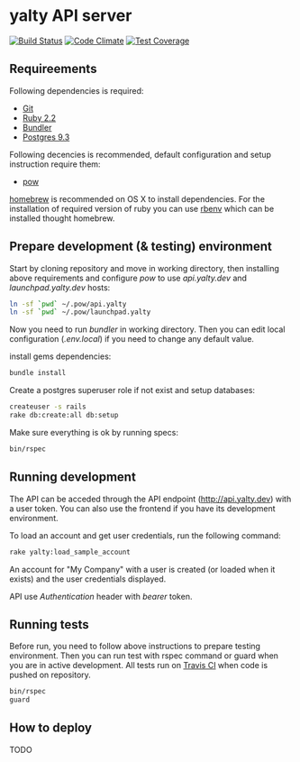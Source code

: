 yalty API server
================

[![Build Status](https://magnum.travis-ci.com/yalty/yalty-backend.svg?token=35p5MLza67zdcUbXZDsS&branch=master)](https://magnum.travis-ci.com/yalty/yalty-backend) [![Code Climate](https://codeclimate.com/repos/5548cbaae30ba06b34000d53/badges/66b6a34fcae4e5ad3f80/gpa.svg)](https://codeclimate.com/repos/5548cbaae30ba06b34000d53/feed) [![Test Coverage](https://codeclimate.com/repos/5548cbaae30ba06b34000d53/badges/66b6a34fcae4e5ad3f80/coverage.svg)](https://codeclimate.com/repos/5548cbaae30ba06b34000d53/coverage)

Requireements
-------------

Following dependencies is required:

* [Git](http://git-scm.com/)
* [Ruby 2.2](https://www.ruby-lang.org/)
* [Bundler](http://bundler.io/)
* [Postgres 9.3](http://www.postgresql.org/)

Following decencies is recommended, default configuration and
setup instruction require them:

* [pow](http://pow.cx/)

[homebrew](http://brew.sh/) is recommended on OS X to install dependencies. For
the installation of required version of ruby you can use
[rbenv](https://github.com/sstephenson/rbenv) which can be installed thought
homebrew.


Prepare development (& testing) environment
-------------------------------------------

Start by cloning repository and move in working directory, then installing
above requirements and configure *pow* to use *api.yalty.dev* and
*launchpad.yalty.dev* hosts:

```bash
ln -sf `pwd` ~/.pow/api.yalty
ln -sf `pwd` ~/.pow/launchpad.yalty
```

Now you need to run *bundler* in working directory. Then you can edit local
configuration (*.env.local*) if you need to change any default value.

install gems dependencies:
```bash
bundle install
```

Create a postgres superuser role if not exist and setup databases:
```bash
createuser -s rails
rake db:create:all db:setup
```

Make sure everything is ok by running specs:
```bash
bin/rspec
```


Running development
-------------------

The API can be acceded through the API endpoint (http://api.yalty.dev) with a
user token. You can also use the frontend if you have its development
environment.

To load an account and get user credentials, run the following command:
```bash
rake yalty:load_sample_account
```

An account for "My Company" with a user is created (or loaded when it exists) and
the user credentials displayed.

API use *Authentication* header with *bearer* token.


Running tests
-------------

Before run, you need to follow above instructions to prepare testing
environment. Then you can run test with rspec command or guard when you are
in active development. All tests run on
[Travis CI](https://magnum.travis-ci.com/yalty/yalty-backend)
when code is pushed on repository.

```bash
bin/rspec
guard
```


How to deploy
-------------

TODO
